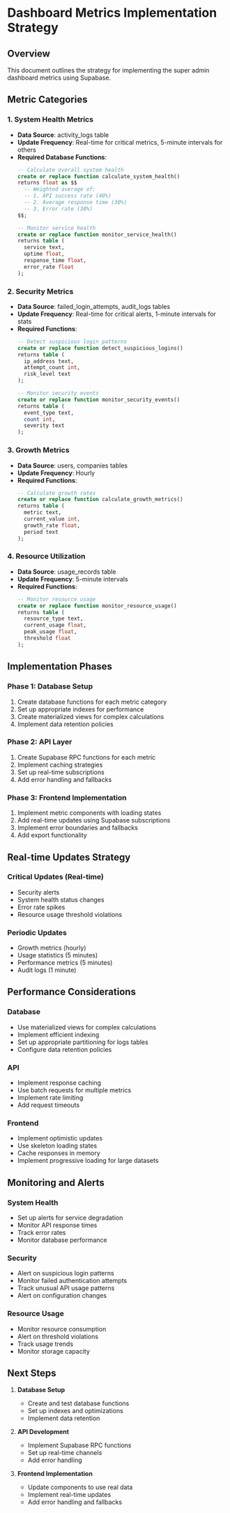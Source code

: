 # Dashboard Metrics Implementation Strategy

## Overview
This document outlines the strategy for implementing the super admin dashboard metrics using Supabase.

## Metric Categories

### 1. System Health Metrics
- **Data Source**: activity_logs table
- **Update Frequency**: Real-time for critical metrics, 5-minute intervals for others
- **Required Database Functions**:
  ```sql
  -- Calculate overall system health
  create or replace function calculate_system_health()
  returns float as $$
    -- Weighted average of:
    -- 1. API success rate (40%)
    -- 2. Average response time (30%)
    -- 3. Error rate (30%)
  $$;

  -- Monitor service health
  create or replace function monitor_service_health()
  returns table (
    service text,
    uptime float,
    response_time float,
    error_rate float
  );
  ```

### 2. Security Metrics
- **Data Source**: failed_login_attempts, audit_logs tables
- **Update Frequency**: Real-time for critical alerts, 1-minute intervals for stats
- **Required Functions**:
  ```sql
  -- Detect suspicious login patterns
  create or replace function detect_suspicious_logins()
  returns table (
    ip_address text,
    attempt_count int,
    risk_level text
  );

  -- Monitor security events
  create or replace function monitor_security_events()
  returns table (
    event_type text,
    count int,
    severity text
  );
  ```

### 3. Growth Metrics
- **Data Source**: users, companies tables
- **Update Frequency**: Hourly
- **Required Functions**:
  ```sql
  -- Calculate growth rates
  create or replace function calculate_growth_metrics()
  returns table (
    metric text,
    current_value int,
    growth_rate float,
    period text
  );
  ```

### 4. Resource Utilization
- **Data Source**: usage_records table
- **Update Frequency**: 5-minute intervals
- **Required Functions**:
  ```sql
  -- Monitor resource usage
  create or replace function monitor_resource_usage()
  returns table (
    resource_type text,
    current_usage float,
    peak_usage float,
    threshold float
  );
  ```

## Implementation Phases

### Phase 1: Database Setup
1. Create database functions for each metric category
2. Set up appropriate indexes for performance
3. Create materialized views for complex calculations
4. Implement data retention policies

### Phase 2: API Layer
1. Create Supabase RPC functions for each metric
2. Implement caching strategies
3. Set up real-time subscriptions
4. Add error handling and fallbacks

### Phase 3: Frontend Implementation
1. Implement metric components with loading states
2. Add real-time updates using Supabase subscriptions
3. Implement error boundaries and fallbacks
4. Add export functionality

## Real-time Updates Strategy

### Critical Updates (Real-time)
- Security alerts
- System health status changes
- Error rate spikes
- Resource usage threshold violations

### Periodic Updates
- Growth metrics (hourly)
- Usage statistics (5 minutes)
- Performance metrics (5 minutes)
- Audit logs (1 minute)

## Performance Considerations

### Database
- Use materialized views for complex calculations
- Implement efficient indexing
- Set up appropriate partitioning for logs tables
- Configure data retention policies

### API
- Implement response caching
- Use batch requests for multiple metrics
- Implement rate limiting
- Add request timeouts

### Frontend
- Implement optimistic updates
- Use skeleton loading states
- Cache responses in memory
- Implement progressive loading for large datasets

## Monitoring and Alerts

### System Health
- Set up alerts for service degradation
- Monitor API response times
- Track error rates
- Monitor database performance

### Security
- Alert on suspicious login patterns
- Monitor failed authentication attempts
- Track unusual API usage patterns
- Alert on configuration changes

### Resource Usage
- Monitor resource consumption
- Alert on threshold violations
- Track usage trends
- Monitor storage capacity

## Next Steps

1. **Database Setup**
   - Create and test database functions
   - Set up indexes and optimizations
   - Implement data retention

2. **API Development**
   - Implement Supabase RPC functions
   - Set up real-time channels
   - Add error handling

3. **Frontend Implementation**
   - Update components to use real data
   - Implement real-time updates
   - Add error handling and fallbacks